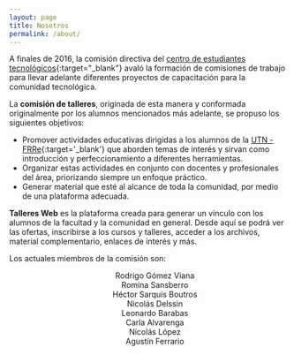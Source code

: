 ```yaml
---
layout: page
title: Nosotros
permalink: /about/
---
```


A finales de 2016, la comisión directiva del [centro de estudiantes tecnológicos](https://www.facebook.com/CET.FRRe/?fref=ts){:target="_blank"}
avaló la formación de comisiones de trabajo para llevar adelante diferentes proyectos de capacitación para la comunidad tecnológica.

La **comisión de talleres**, originada de esta manera y conformada originalmente por los alumnos mencionados más adelante,
se propuso los siguientes objetivos:

  - Promover actividades educativas dirigidas a los alumnos de la [UTN - FRRe](http://www.frre.utn.edu.ar/){:target='_blank'}
que aborden temas de interés y sirvan como introducción y perfeccionamiento a diferentes herramientas.
  - Organizar estas actividades en conjunto con docentes y profesionales del área, priorizando siempre un enfoque práctico.
  - Generar material que esté al alcance de toda la comunidad, por medio de una plataforma adecuada.

**Talleres Web** es la plataforma creada para generar un vínculo con los alumnos de la facultad y la
comunidad en general. Desde aquí se podrá ver las ofertas, inscribirse a los cursos y talleres, acceder a los archivos,
material complementario, enlaces de interés y más.

Los actuales miembros de la comisión son:

<ul style="list-style-type: none; text-align: center">
  <li>Rodrigo Gómez Viana</li>
  <li>Romina Sansberro</li>
  <li>Héctor Sarquis Boutros</li>
  <li>Nicolás Delssin</li>
  <li>Leonardo Barabas</li>
  <li>Carla Alvarenga</li>
  <li>Nicolás López</li>
  <li>Agustín Ferrario</li>
</ul>
